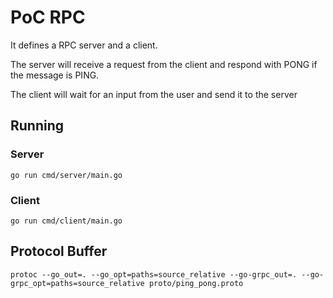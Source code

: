 # PoC RPC

It defines a RPC server and a client.

The server will receive a request from the client and respond with PONG if the message is PING.

The client will wait for an input from the user and send it to the server

## Running

### Server

```ssh
go run cmd/server/main.go
```

### Client

```ssh
go run cmd/client/main.go
```

## Protocol Buffer

```ssh
protoc --go_out=. --go_opt=paths=source_relative --go-grpc_out=. --go-grpc_opt=paths=source_relative proto/ping_pong.proto
```
